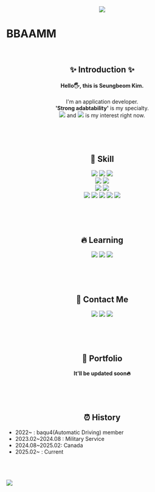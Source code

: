 <div align='center'><img src="https://capsule-render.vercel.app/api?type=waving&color=BDBDC8&height=150&section=header" /></div>
<h1>BBAAMM</h1></br>

<h2 align='center'>✨ Introduction ✨</h1>
<h4 align='center'>Hello🖐️, this is Seungbeom Kim.</h3>
<p align='center'>
  I'm an application developer.</br>
  <b>'Strong adabtability'</b> is my specialty.</br>
  <img src="https://img.shields.io/badge/Web-E34F26?style=flat-square&logo=html5&logoColor=white"/>
   and
  <img src="https://img.shields.io/badge/AI-00B0D8?style=flat-square&logo=probot&logoColor=white"/>
  is my interest right now.</br>
</p></br></br></br>

<h2 align='center'>🚀 Skill</h1>
<p align='center'>
  <img src="https://img.shields.io/badge/Python-3776AB?style=flat-square&logo=python&logoColor=white"/>
  <img src="https://img.shields.io/badge/OpenCV-5C3EE8?style=flat-square&logo=opencv&logoColor=white"/>
  <img src="https://img.shields.io/badge/numpy-%23013243.svg?&style=flat-square&logo=numpy&logoColor=white"/></br>
  <img src="https://img.shields.io/badge/Kotlin-7F52FF?style=flat-square&logo=kotlin&logoColor=white"/>
  <img src="https://img.shields.io/badge/Android-34A853?style=flat-square&logo=android&logoColor=white"/></br>
  <img src="https://img.shields.io/badge/C-A8B9CC?style=flat-square&logo=C&logoColor=white"/>
  <img src="https://img.shields.io/badge/C++-00599C?style=flat-square&logo=cplusplus&logoColor=white"/></br>
  <img src="https://img.shields.io/badge/Tailwind CSS-06B6D4?style=flat-square&logo=tailwindcss&logoColor=white"/>
  <img src="https://img.shields.io/badge/react-%2361DAFB.svg?&style=flat-square&logo=react&logoColor=black" />
  <img src="https://img.shields.io/badge/spring-%236DB33F.svg?&style=flat-square&logo=spring&logoColor=white" />
  
  
  <img src="https://img.shields.io/badge/Instagram-E4405F?style=flat-square&logo=Instagram&logoColor=white"/>
  <a href="https://www.instagram.com/"><img src="https://img.shields.io/badge/Instagram-E4405F?style=flat-square&logo=Instagram&logoColor=white"/></a>
</p></br></br></br>

<h2 align='center'>🔥 Learning</h1>
<p align='center'>
  <img src="https://img.shields.io/badge/AWS-232F3E?style=flat-square&logo=amazonwebservices&logoColor=white"/>
  <img src="https://img.shields.io/badge/Swagger-85EA2D?style=flat-square&logo=swagger&logoColor=white"/>
  <img src="https://img.shields.io/badge/MySQL-4479A1?style=flat-square&logo=mysql&logoColor=white"/>
</p></br></br></br>

<h2 align='center'>🤝 Contact Me</h1>
<p align='center'>
  <img src="https://img.shields.io/badge/Python-3776AB?style=flat-square&logo=python&logoColor=white"/>
  <img src="https://img.shields.io/badge/OpenCV-5C3EE8?style=flat-square&logo=opencv&logoColor=white"/>
  <img src="https://img.shields.io/badge/numpy-%23013243.svg?&style=flat-square&logo=numpy&logoColor=white"/>
</p></br></br></br>

<h2 align='center'>💼 Portfolio</h1>
<p align='center'><b>It'll be updated soon🔥</b></p>
</br></br></br>

<h2 align='center'>⏰ History</h1>
<ul>
  <li>2022~ : baqu4(Automatic Driving) member</li>
  <li>2023.02~2024.08 : Military Service</li>
  <li>2024.08~2025.02: Canada</li>
  <li>2025.02~ : Current</li>
</ul>
</br></br></br>
<img src="https://capsule-render.vercel.app/api?type=waving&color=BDBDC8&height=150&section=footer" />
